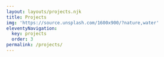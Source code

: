 ```yaml
---
layout: layouts/projects.njk
title: Projects
img: 'https://source.unsplash.com/1600x900/?nature,water'
eleventyNavigation:
  key: projects
  order: 3
permalink: /projects/
---
```

